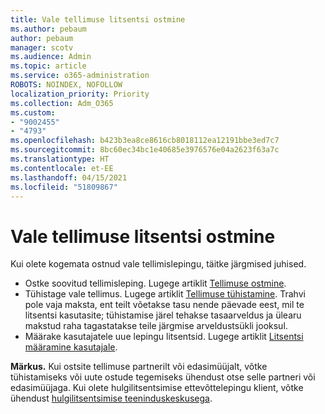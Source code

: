 ```yaml
---
title: Vale tellimuse litsentsi ostmine
ms.author: pebaum
author: pebaum
manager: scotv
ms.audience: Admin
ms.topic: article
ms.service: o365-administration
ROBOTS: NOINDEX, NOFOLLOW
localization_priority: Priority
ms.collection: Adm_O365
ms.custom:
- "9002455"
- "4793"
ms.openlocfilehash: b423b3ea8ce8616cb8018112ea12191bbe3ed7c7
ms.sourcegitcommit: 8bc60ec34bc1e40685e3976576e04a2623f63a7c
ms.translationtype: HT
ms.contentlocale: et-EE
ms.lasthandoff: 04/15/2021
ms.locfileid: "51809867"
---
```

# <a name="purchased-wrong-subscription-license"></a>Vale tellimuse litsentsi ostmine

Kui olete kogemata ostnud vale tellimislepingu, täitke järgmised juhised.

- Ostke soovitud tellimisleping. Lugege artiklit [Tellimuse ostmine](https://docs.microsoft.com/alchemyinsights/buy-a-subscription-to-office-365-for-business).
- Tühistage vale tellimus. Lugege artiklit [Tellimuse tühistamine](https://docs.microsoft.com/alchemyinsights/canceling-your-office-365-subscription).
Trahvi pole vaja maksta, ent teilt võetakse tasu nende päevade eest, mil te litsentsi kasutasite; tühistamise järel tehakse tasaarveldus ja ülearu makstud raha tagastatakse teile järgmise arveldustsükli jooksul.
- Määrake kasutajatele uue lepingu litsentsid. Lugege artiklit [Litsentsi määramine kasutajale](https://docs.microsoft.com/alchemyinsights/how-to-assign-a-license-to-a-user).

**Märkus.** Kui ostsite tellimuse partnerilt või edasimüüjalt, võtke tühistamiseks või uute ostude tegemiseks ühendust otse selle partneri või edasimüüjaga. Kui olete hulgilitsentsimise ettevõttelepingu klient, võtke ühendust [hulgilitsentsimise teeninduskeskusega](https://support.microsoft.com/help/4471406/how-to-contact-the-microsoft-volume-licensing-service-center).
